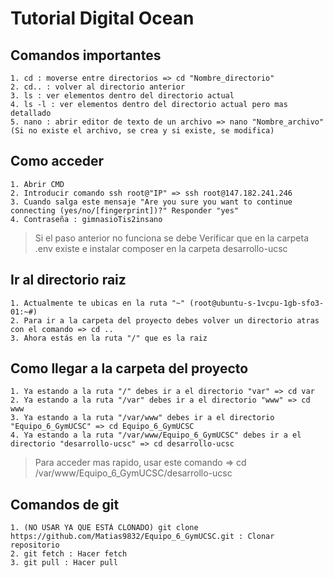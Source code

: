 # Tutorial Digital Ocean
 
## Comandos importantes
    1. cd : moverse entre directorios => cd "Nombre_directorio"
    2. cd.. : volver al directorio anterior
    3. ls : ver elementos dentro del directorio actual
    4. ls -l : ver elementos dentro del directorio actual pero mas detallado
    5. nano : abrir editor de texto de un archivo => nano "Nombre_archivo" (Si no existe el archivo, se crea y si existe, se modifica)

## Como acceder
    1. Abrir CMD
    2. Introducir comando ssh root@"IP" => ssh root@147.182.241.246 
    3. Cuando salga este mensaje "Are you sure you want to continue connecting (yes/no/[fingerprint])?" Responder "yes"
    4. Contraseña : gimnasioTis2insano

> Si el paso anterior no funciona se debe Verificar que en la carpeta .env existe e instalar composer en la carpeta desarrollo-ucsc

## Ir al directorio raiz  
    1. Actualmente te ubicas en la ruta "~" (root@ubuntu-s-1vcpu-1gb-sfo3-01:~#)
    2. Para ir a la carpeta del proyecto debes volver un directorio atras con el comando => cd ..
    3. Ahora estás en la ruta "/" que es la raiz

## Como llegar a la carpeta del proyecto
    1. Ya estando a la ruta "/" debes ir a el directorio "var" => cd var 
    2. Ya estando a la ruta "/var" debes ir a el directorio "www" => cd www
    3. Ya estando a la ruta "/var/www" debes ir a el directorio "Equipo_6_GymUCSC" => cd Equipo_6_GymUCSC
    4. Ya estando a la ruta "/var/www/Equipo_6_GymUCSC" debes ir a el directorio "desarrollo-ucsc" => cd desarrollo-ucsc

>Para acceder mas rapido, usar este comando => cd /var/www/Equipo_6_GymUCSC/desarrollo-ucsc

## Comandos de git
    1. (NO USAR YA QUE ESTÁ CLONADO) git clone https://github.com/Matias9832/Equipo_6_GymUCSC.git : Clonar repositorio 
    2. git fetch : Hacer fetch  
    3. git pull : Hacer pull

